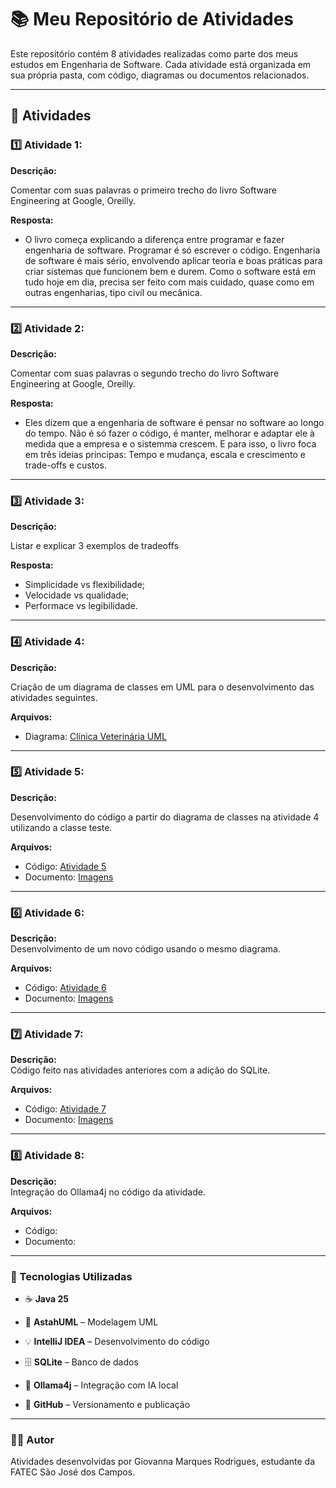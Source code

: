 # 📚 Meu Repositório de Atividades

Este repositório contém 8 atividades realizadas como parte dos meus estudos em Engenharia de Software. Cada atividade está organizada em sua própria pasta, com código, diagramas ou documentos relacionados.

---

## 📌 Atividades

### 1️⃣ Atividade 1:

**Descrição:** 

Comentar com suas palavras o primeiro trecho do livro Software Engineering at Google, Oreilly.  

**Resposta:**  

- O livro começa explicando a diferença entre programar e fazer engenharia de software. Programar é só escrever o código. Engenharia de software é mais sério, envolvendo aplicar teoria e boas práticas para criar sistemas que funcionem bem e durem. Como o software está em tudo hoje em dia, precisa ser feito com mais cuidado, quase como em outras engenharias, tipo civíl ou mecânica. 

---

### 2️⃣ Atividade 2: 

**Descrição:**

Comentar com suas palavras o segundo trecho do livro Software Engineering at Google, Oreilly.

**Resposta:**  

- Eles dizem que a engenharia de software é pensar no software ao longo do tempo. Não é só fazer o código, é manter, melhorar e adaptar ele à medida que a empresa e o sistemma crescem. E para isso, o livro foca em três ideias principas: Tempo e mudança, escala e crescimento e trade-offs e custos.

---

### 3️⃣ Atividade 3: 

**Descrição:**  

Listar e explicar 3 exemplos de tradeoffs  

**Resposta:**  

- Simplicidade vs flexibilidade;
- Velocidade vs qualidade;
- Performace vs legibilidade.  

---

### 4️⃣ Atividade 4: 

**Descrição:**  

 Criação de um diagrama de classes em UML para o desenvolvimento das atividades seguintes.

**Arquivos:**

- Diagrama: [Clínica Veterinária UML](Atividade_4/ClinicaVeterinaria.pdf)  

---

### 5️⃣ Atividade 5:

**Descrição:**  

Desenvolvimento do código a partir do diagrama de classes na atividade 4 utilizando a classe teste.  

**Arquivos:**  

- Código: [Atividade 5](Atividade_5/Clinica_Veterinaria/src)  
- Documento: [Imagens](Atividade_5/ImagemCodigo_5)  

---

### 6️⃣ Atividade 6: 
**Descrição:**  
Desenvolvimento de um novo código usando o mesmo diagrama.  

**Arquivos:**  
- Código: [Atividade 6](Atividade_6/Clinica_Veterinaria_Buscar/src)  
- Documento: [Imagens](Atividade_6/ImagemCodigo_6) 

---

### 7️⃣ Atividade 7: 
**Descrição:**  
Código feito nas atividades anteriores com a adição do SQLite.  

**Arquivos:**  
- Código: [Atividade 7](Atividade_7/Biblioteca)  
- Documento: [Imagens](Atividade_7/Imagem_Codigo_Atividade7)   

---

### 8️⃣ Atividade 8:
**Descrição:**  
Integração do Ollama4j no código da atividade.  

**Arquivos:**  
- Código:
- Documento:    

---

### 🚀 Tecnologias Utilizadas

- ☕ **Java 25** 
    
-  🧩 **AstahUML** – Modelagem UML  

-  💡 **IntelliJ IDEA** – Desenvolvimento do código  

-  🗄️ **SQLite** – Banco de dados  

-  🤖 **Ollama4j** – Integração com IA local  

-  🧭 **GitHub** – Versionamento e publicação 

---

### 👩‍💻 Autor

Atividades desenvolvidas por Giovanna Marques Rodrigues, estudante da FATEC São José dos Campos.
